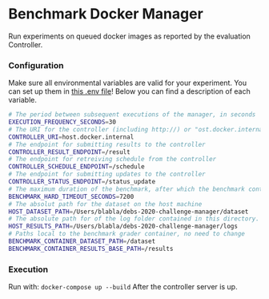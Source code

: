 # Benchmark Docker Manager


Run experiments on queued docker images as reported by the evaluation Controller.


### Configuration


Make sure all environmental variables are valid for your experiment. You can set up them in [this .env file](container_config.env)! Below you can find a description of each variable.

```bash
# The period between subsequent executions of the manager, in seconds
EXECUTION_FREQUENCY_SECONDS=30
# The URI for the controller (including http://) or "ost.docker.internal" if you are running locally on a Mac
CONTROLLER_URI=host.docker.internal
# The endpoint for submitting results to the controller
CONTROLLER_RESULT_ENDPOINT=/result
# The endpoint for retreiving schedule from the controller
CONTROLLER_SCHEDULE_ENDPOINT=/schedule
# The endpoint for submitting updates to the controller
CONTROLLER_STATUS_ENDPOINT=/status_update
# The maximum duration of the benchmark, after which the benchmark container can terminate 
BENCHMARK_HARD_TIMEOUT_SECONDS=7200
# The absolut path for the dataset on the host machine 
HOST_DATASET_PATH=/Users/blabla/debs-2020-challenge-manager/dataset
# The absolute path for of the log folder contained in this directory. Using another directory will NOT work without changing the volumes in docker-compose.yml
HOST_RESULTS_PATH=/Users/blabla/debs-2020-challenge-manager/logs
# Paths local to the benchmark grader container, no need to change
BENCHMARK_CONTAINER_DATASET_PATH=/dataset
BENCHMARK_CONTAINER_RESULTS_BASE_PATH=/results
```
### Execution


Run with:
`docker-compose up --build`
After the controller server is up.